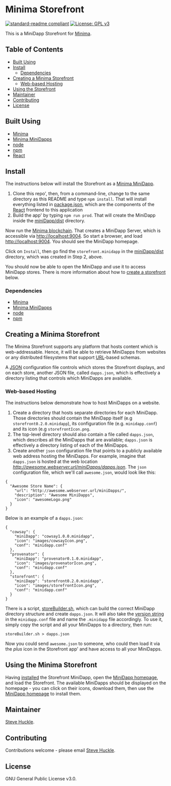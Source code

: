 # Minima Storefront

[![standard-readme compliant](https://img.shields.io/badge/readme%20style-standard-brightgreen.svg?style=flat-square)](https://github.com/RichardLitt/standard-readme)
[![License: GPL v3](https://img.shields.io/badge/License-GPL%20v3-blue.svg)](/docs/COPYING.txt)

This is a MiniDapp Storefront for [Minima](https://github.com/minima-global).

## Table of Contents

- [Built Using](#built-using)  
- [Install](#install)
  - [Dependencies](#dependencies)
- [Creating a Minima Storefront](#creating-a-minima-storefront)
  - [Web-based Hosting](#web-based-hosting)
- [Using the Storefront](#using-the-minima-storefront)
- [Maintainer](#maintainer)
- [Contributing](#contributing)
- [License](#license)

## Built Using

- [Minima](https://github.com/minima-global/Minima)
- [Minima MiniDapps](https://github.com/minima-global/MiniDAPP)
- [node](https://nodejs.org/en/)
- [npm](https://www.npmjs.com/)
- [React](https://reactjs.org/)

## Install

The instructions below will install the Storefront as a [Minima MiniDapp](https://github.com/minima-global/MiniDAPP).

1. Clone this repo', then, from a command-line, change to the same directory as this README
 and type `npm install`. That will install everything listed in [package.json](/package.json), which are the components of the [React](https://reactjs.org/) frontend to this application
2. Build the app' by typing `npm run prod`. That will create the MiniDapp inside the [miniDapp/dist](./miniDapp/dist) directory.

Now run the [Minima blockchain](https://github.com/minima-global/Minima). That creates a MiniDapp Server, which is accessible via [http://localhost:9004](http://localhost:9004). So start a browser, and load [http://localhost:9004](http://localhost:9004). You should see the MiniDapp homepage.

Click on `Install`, then go find the `storefront.minidapp` in the [miniDapp/dist](./miniDapp/dist) directory, which was created in Step 2, above.

You should now be able to open the MiniDapp and use it to access MiniDapp stores. There is more information about how to [create a storefront](#creating-a-minima-storefront) below.

### Dependencies

- [Minima](https://github.com/minima-global/Minima)
- [Minima MiniDapps](https://github.com/minima-global/MiniDAPP)
- [node](https://nodejs.org/en/)
- [npm](https://www.npmjs.com/)

## Creating a Minima Storefront

The Minima Storefront supports any platform that hosts content which is web-addressable. Hence, it will be able to retrieve MiniDapps from websites or any distributed filesystems that support  [URL](https://en.wikipedia.org/wiki/URL)-based schemas.

A [JSON](https://en.wikipedia.org/wiki/JSON) configuration file controls which stores the Storefront displays, and on each store, another JSON file, called `dapps.json`, which is effectively a directory listing that controls which MiniDapps are available.   

### Web-based Hosting

The instructions below demonstrate how to host MiniDapps on a website.

1. Create a directory that hosts separate directories for each MiniDapp. Those directories should contain the MiniDapp itself (e.g `storefront0.2.0.minidapp`), its configuration file (e.g. `minidapp.conf`) and its icon (e.g `storefrontIcon.png`.
2. The top-level directory should also contain a file called `dapps.json`, which describes all the MiniDapps that are available; `dapps.json` is effectively a directory listing of each of the MiniDapps.
3. Create another `json` configuration file that points to a publicly available web address hosting the MiniDapps. For example, imagine that `dapps.json` is hosted at the web location _http://awesome.webserver.url/miniDapps/dapps.json_. The `json` configuration file, which we'll call `awesome.json`, would look like this:

```
{
  "Awesome Store Name": {
    "url": "http://awesome.webserver.url/miniDapps/",
    "description": "Awesome MiniDapps",
    "icon": "awesomeLogo.png"
  }
}
```

Below is an example of a `dapps.json`:

```
{
  "cowsay": {
    "miniDapp": "cowsay1.0.0.minidapp",
    "icon": "images/cowsayIcon.png",
    "conf": "minidapp.conf"
  },
  "provenator": {
    "miniDapp": "provenator0.1.0.minidapp",
    "icon": "images/provenatorIcon.png",
    "conf": "minidapp.conf"
  },
  "storefront": {
    "miniDapp": "storefront0.2.0.minidapp",
    "icon": "images/storefrontIcon.png",
    "conf": "minidapp.conf"
  }
}
```

There is a script, [storeBuilder.sh](./bin/storeBuilder.sh), which can build the correct MiniDapp directory structure and create `dapps.json`. It will also take the [version string](https://github.com/minima-global/MiniDAPP#minidapp-config-file-layout) in the `minidapp.conf` file and name the `.minidapp` file accordingly. To use it, simply copy the script and all your MiniDapps to a directory, then run:

```
storeBuilder.sh > dapps.json
```

Now you could send `awesome.json` to someone, who could then load it via the _plus_ icon in the Storefront app' and have access to all your MiniDapps.

## Using the Minima Storefront

Having [installed](#install) the Storefront MiniDapp, open the [MiniDapp homepage](http://localhost:9004), and load the Storefront. The available MiniDapps should be displayed on the homepage - you can click on their icons, download them, then use the [MiniDapp homepage](http://localhost:9004) to install them.

## Maintainer

[Steve Huckle](https://glowkeeper.github.io/).

## Contributing

Contributions welcome - please email [Steve Huckle](https://glowkeeper.github.io/).

## License

GNU General Public License v3.0.
